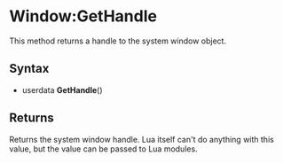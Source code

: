 # Window:GetHandle

This method returns a handle to the system window object.

## Syntax

- userdata **GetHandle**()

## Returns

Returns the system window handle. Lua itself can't do anything with this value, but the value can be passed to Lua modules.
